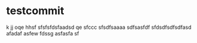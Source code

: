 # testcommit
k
jj
oqe
hhsf
sfsfsfdsfaadsd  qe
sfccc
sfsdfsaaaa
sdfsasfdf
sfdsdfsdfsdfasd
afadaf
asfew
fdssg
asfasfa
sf

